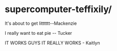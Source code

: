 # supercomputer-teffixily/
 
 It's about to get litttttt--Mackenzie
 
 I really want to eat pie -- Tucker
 
 IT WORKS GUYS IT REALLY WORKS - Kaitlyn
